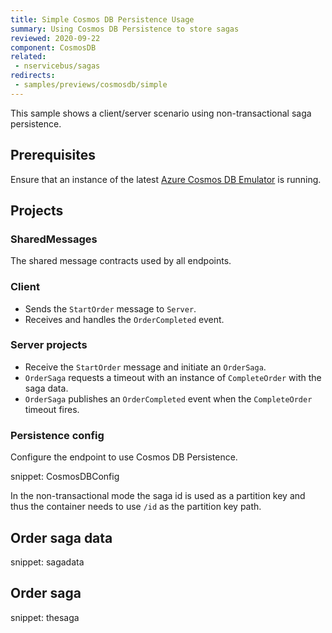 ```yaml
---
title: Simple Cosmos DB Persistence Usage
summary: Using Cosmos DB Persistence to store sagas
reviewed: 2020-09-22
component: CosmosDB
related:
 - nservicebus/sagas
redirects:
 - samples/previews/cosmosdb/simple
---
```


This sample shows a client/server scenario using non-transactional saga persistence.

## Prerequisites

Ensure that an instance of the latest [Azure Cosmos DB Emulator](https://docs.microsoft.com/en-us/azure/cosmos-db/local-emulator) is running.

## Projects

### SharedMessages

The shared message contracts used by all endpoints.

### Client

* Sends the `StartOrder` message to `Server`.
* Receives and handles the `OrderCompleted` event.

### Server projects

* Receive the `StartOrder` message and initiate an `OrderSaga`.
* `OrderSaga` requests a timeout with an instance of `CompleteOrder` with the saga data.
* `OrderSaga` publishes an `OrderCompleted` event when the `CompleteOrder` timeout fires.

### Persistence config

Configure the endpoint to use Cosmos DB Persistence.

snippet: CosmosDBConfig

In the non-transactional mode the saga id is used as a partition key and thus the container needs to use `/id` as the partition key path.

## Order saga data

snippet: sagadata

## Order saga

snippet: thesaga
